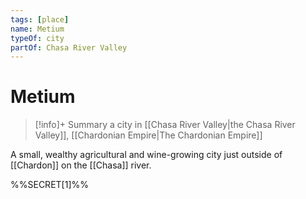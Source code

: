 ```yaml
---
tags: [place]
name: Metium
typeOf: city
partOf: Chasa River Valley
---
```

# Metium
>[!info]+ Summary
> a city in [[Chasa River Valley|the Chasa River Valley]], [[Chardonian Empire|The Chardonian Empire]]

A small, wealthy agricultural and wine-growing city just outside of [[Chardon]] on the [[Chasa]] river. 

%%SECRET[1]%%



